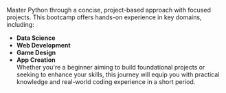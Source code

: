 Master Python through a concise, project-based approach with focused projects. This bootcamp offers hands-on experience in key domains, including:

- **Data Science**
- **Web Development**
- **Game Design**
- **App Creation**
  <br>
Whether you're a beginner aiming to build foundational projects or seeking to enhance your skills, this journey will equip you with practical knowledge and real-world coding experience in a short period.
